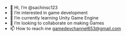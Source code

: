 - 👋 Hi, I’m @sachinsc123
- 👀 I’m interested in game development
- 🌱 I’m currently learning Unity Game Engine
- 💞️ I’m looking to collaborate on making Games
- 📫 How to reach me gamedevchannel653@gmail.com


<!---
sachinsc123/sachinsc123 is a ✨ special ✨ repository because its `README.md` (this file) appears on your GitHub profile.
You can click the Preview link to take a look at your changes.
--->


